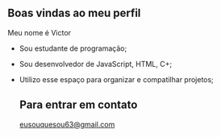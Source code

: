 ## Boas vindas ao meu perfil

Meu nome é Victor

- Sou estudante de programação;
- Sou desenvolvedor de JavaScript, HTML, C+;
- Utilizo esse espaço para organizar e compatilhar projetos;
  
  ## Para entrar em contato

   eusouquesou63@gmail.com

